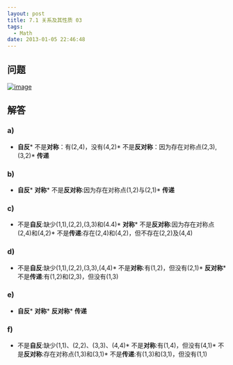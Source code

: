 ```yaml
---
layout: post
title: 7.1 关系及其性质 03
tags:
  - Math
date: 2013-01-05 22:46:48
---
```


## 问题

[![image](http://freewind.me/wp-content/uploads/2013/01/image_thumb80.png "image")](http://freewind.me/wp-content/uploads/2013/01/image80.png)

## 解答

### a)

*   **自反***   不是**对称**：有(2,4)，没有(4,2)*   不是**反对称**：因为存在对称点(2,3),(3,2)*   **传递**

### b)

*   **自反***   **对称***   不是**反对称**:因为存在对称点(1,2)与(2,1)*   **传递**

### c)

*   不是**自反**:缺少(1,1),(2,2),(3,3)和(4.4)*   **对称***   不是**反对称**:因为存在对称点(2,4)和(4,2)*   不是**传递**:存在(2,4)和(4,2)，但不存在(2,2)及(4,4) <!--EndFragment-->

### d)

*   不是**自反**:缺少(1,1),(2,2),(3,3),(4,4)*   不是**对称**:有(1,2)，但没有(2,1)*   **反对称***   不是**传递**:有(1,2)和(2,3)，但没有(1,3) <!--EndFragment-->

### e)

*   **自反***   **对称***   **反对称***   **传递** <!--EndFragment-->

### f)

*   不是**自反**:缺少(1,1)、(2,2)、(3,3)、(4,4)*   不是**对称**:有(1,4)，但没有(4,1)*   不是**反对称**:存在对称点(1,3)和(3,1)*   不是**传递**:有(1,3)和(3,1)，但没有(1,1) <!--EndFragment-->